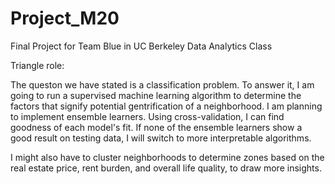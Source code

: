 # Project_M20
Final Project for Team Blue in UC Berkeley Data Analytics Class

Triangle role:

The queston we have stated is a classification problem. To answer it, I am going to run a supervised machine learning algorithm to determine the factors that signify potential gentrification of a neighborhood. I am planning to implement ensemble learners. Using cross-validation, I can find goodness of each model's fit. If none of the ensemble learners show a good result on testing data, I will switch to more interpretable algorithms.

I might also have to cluster neighborhoods to determine zones based on the real estate price, rent burden, and overall life quality, to draw more insights.
